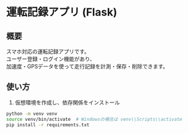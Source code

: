 # 運転記録アプリ (Flask)

## 概要
スマホ対応の運転記録アプリです。  
ユーザー登録・ログイン機能があり、  
加速度・GPSデータを使って走行記録を計測・保存・削除できます。

## 使い方

1. 仮想環境を作成し、依存関係をインストール
```bash
python -m venv venv
source venv/bin/activate  # Windowsの場合は venv\\Scripts\\activate
pip install -r requirements.txt
